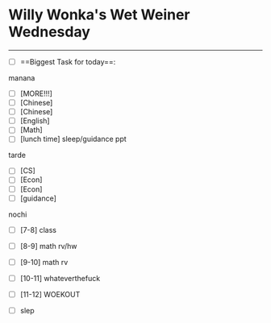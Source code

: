 # Willy Wonka's Wet Weiner Wednesday
---
- [ ] ==Biggest Task for today==: 

manana
- [ ] [MORE!!!] 
- [ ] [Chinese] 
- [ ] [Chinese] 
- [ ] [English] 
- [ ] [Math] 
- [ ] [lunch time] sleep/guidance ppt

tarde
- [ ] [CS] 
- [ ] [Econ] 
- [ ] [Econ] 
- [ ] [guidance] 

nochi
- [ ] [7-8] class
- [ ] [8-9] math rv/hw
- [ ] [9-10] math rv
- [ ] [10-11] whateverthefuck
- [ ] [11-12] WOEKOUT
- [ ] slep


